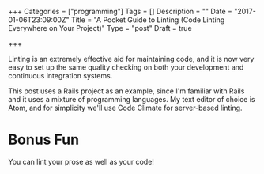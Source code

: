 +++
Categories = ["programming"]
Tags = []
Description = ""
Date = "2017-01-06T23:09:00Z"
Title = "A Pocket Guide to Linting (Code Linting Everywhere on Your Project)"
Type = "post"
Draft = true

+++

Linting is an extremely effective aid for maintaining code, and it is now very
easy to set up the same quality checking on both your development and continuous
integration systems.

<!--more-->

This post uses a Rails project as an example, since I'm familiar with Rails and
it uses a mixture of programming languages. My text editor of choice is Atom,
and for simplicity we'll use Code Climate for server-based linting.

# Bonus Fun #

You can lint your prose as well as your code!
